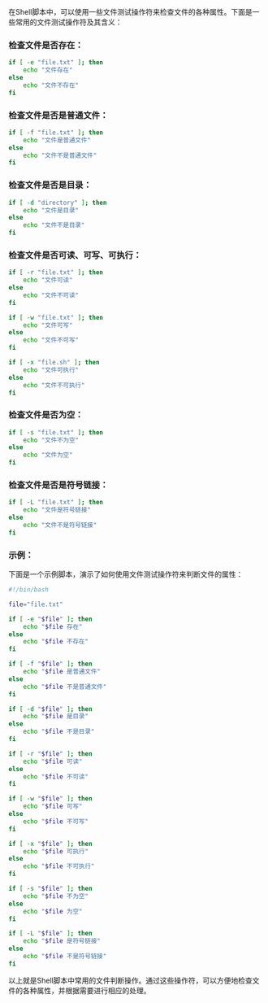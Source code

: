 在Shell脚本中，可以使用一些文件测试操作符来检查文件的各种属性。下面是一些常用的文件测试操作符及其含义：

### 检查文件是否存在：

```bash
if [ -e "file.txt" ]; then
    echo "文件存在"
else
    echo "文件不存在"
fi
```

### 检查文件是否是普通文件：

```bash
if [ -f "file.txt" ]; then
    echo "文件是普通文件"
else
    echo "文件不是普通文件"
fi
```

### 检查文件是否是目录：

```bash
if [ -d "directory" ]; then
    echo "文件是目录"
else
    echo "文件不是目录"
fi
```

### 检查文件是否可读、可写、可执行：

```bash
if [ -r "file.txt" ]; then
    echo "文件可读"
else
    echo "文件不可读"
fi

if [ -w "file.txt" ]; then
    echo "文件可写"
else
    echo "文件不可写"
fi

if [ -x "file.sh" ]; then
    echo "文件可执行"
else
    echo "文件不可执行"
fi
```

### 检查文件是否为空：

```bash
if [ -s "file.txt" ]; then
    echo "文件不为空"
else
    echo "文件为空"
fi
```

### 检查文件是否是符号链接：

```bash
if [ -L "file.txt" ]; then
    echo "文件是符号链接"
else
    echo "文件不是符号链接"
fi
```

### 示例：

下面是一个示例脚本，演示了如何使用文件测试操作符来判断文件的属性：

```bash
#!/bin/bash

file="file.txt"

if [ -e "$file" ]; then
    echo "$file 存在"
else
    echo "$file 不存在"
fi

if [ -f "$file" ]; then
    echo "$file 是普通文件"
else
    echo "$file 不是普通文件"
fi

if [ -d "$file" ]; then
    echo "$file 是目录"
else
    echo "$file 不是目录"
fi

if [ -r "$file" ]; then
    echo "$file 可读"
else
    echo "$file 不可读"
fi

if [ -w "$file" ]; then
    echo "$file 可写"
else
    echo "$file 不可写"
fi

if [ -x "$file" ]; then
    echo "$file 可执行"
else
    echo "$file 不可执行"
fi

if [ -s "$file" ]; then
    echo "$file 不为空"
else
    echo "$file 为空"
fi

if [ -L "$file" ]; then
    echo "$file 是符号链接"
else
    echo "$file 不是符号链接"
fi
```

以上就是Shell脚本中常用的文件判断操作。通过这些操作符，可以方便地检查文件的各种属性，并根据需要进行相应的处理。